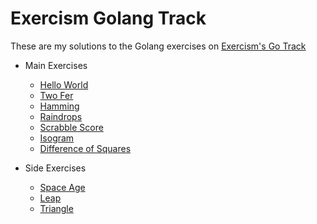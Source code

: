 # Exercism Golang Track

These are my solutions to the Golang exercises on [Exercism's Go Track](https://exercism.io/tracks/go)

- Main Exercises
    - [Hello World](main-exercises/hello-world/README.md)
    - [Two Fer](main-exercises/two-fer/README.md)
    - [Hamming](main-exercises/hamming/README.md)
    - [Raindrops](main-exercises/raindrops/README.md)
    - [Scrabble Score](main-exercises/scrabble-score/README.md)
    - [Isogram](main-exercises/isogram/README.md)
    - [Difference of Squares](main-exercises/difference-of-squares/README.md)

- Side Exercises
    - [Space Age](side-exercises/space-age/README.md)
    - [Leap](side-exercises/leap/README.md)
    - [Triangle](side-exercises/triangle/README.md)